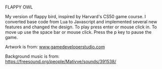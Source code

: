 FLAPPY OWL

My version of flappy bird, inspired by Harvard's CS50 game course. I converted base code from Lua to Javascript and implemented several new features and changed the design. To play press enter or mouse click in. To move up use the space bar or mouse click. Press the p key to pause the game.

Artwork is from: www.gamedeveloperstudio.com

Background music is from: https://freesound.org/people/Mativve/sounds/391538/
